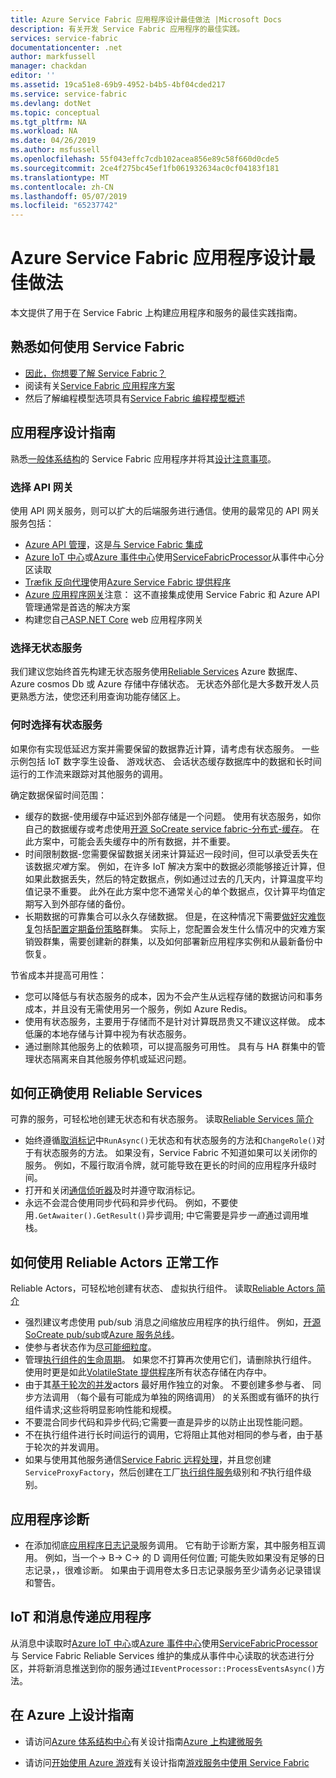 ```yaml
---
title: Azure Service Fabric 应用程序设计最佳做法 |Microsoft Docs
description: 有关开发 Service Fabric 应用程序的最佳实践。
services: service-fabric
documentationcenter: .net
author: markfussell
manager: chackdan
editor: ''
ms.assetid: 19ca51e8-69b9-4952-b4b5-4bf04cded217
ms.service: service-fabric
ms.devlang: dotNet
ms.topic: conceptual
ms.tgt_pltfrm: NA
ms.workload: NA
ms.date: 04/26/2019
ms.author: msfussell
ms.openlocfilehash: 55f043effc7cdb102acea856e89c58f660d0cde5
ms.sourcegitcommit: 2ce4f275bc45ef1fb061932634ac0cf04183f181
ms.translationtype: MT
ms.contentlocale: zh-CN
ms.lasthandoff: 05/07/2019
ms.locfileid: "65237742"
---
```

# <a name="azure-service-fabric-application-design-best-practices"></a>Azure Service Fabric 应用程序设计最佳做法

本文提供了用于在 Service Fabric 上构建应用程序和服务的最佳实践指南。
 
## <a name="get-familiar-with-service-fabric"></a>熟悉如何使用 Service Fabric
* [因此，你想要了解 Service Fabric？](service-fabric-content-roadmap.md)
* 阅读有关[Service Fabric 应用程序方案](service-fabric-application-scenarios.md)
* 然后了解编程模型选项具有[Service Fabric 编程模型概述](service-fabric-choose-framework.md)



## <a name="application-design-guidance"></a>应用程序设计指南
熟悉[一般体系结构](https://docs.microsoft.com/azure/architecture/reference-architectures/microservices/service-fabric)的 Service Fabric 应用程序并将其[设计注意事项](https://docs.microsoft.com/azure/architecture/reference-architectures/microservices/service-fabric#design-considerations)。

### <a name="choose-an-api-gateway"></a>选择 API 网关
使用 API 网关服务，则可以扩大的后端服务进行通信。使用的最常见的 API 网关服务包括：

- [Azure API 管理](https://docs.microsoft.com/azure/service-fabric/service-fabric-api-management-overview)，这是[与 Service Fabric 集成](https://docs.microsoft.com/azure/service-fabric/service-fabric-tutorial-deploy-api-management)
- [Azure IoT 中心](https://docs.microsoft.com/azure/iot-hub/)或[Azure 事件中心](https://docs.microsoft.com/azure/event-hubs/)使用[ServiceFabricProcessor](https://github.com/Azure/azure-event-hubs/tree/master/samples/DotNet/ServiceFabricProcessor)从事件中心分区读取
- [Træfik 反向代理](https://blogs.msdn.microsoft.com/azureservicefabric/2018/04/05/intelligent-routing-on-service-fabric-with-traefik/)使用[Azure Service Fabric 提供程序](https://docs.traefik.io/configuration/backends/servicefabric/)
- [Azure 应用程序网关](https://docs.microsoft.com/azure/application-gateway/)注意： 这不直接集成使用 Service Fabric 和 Azure API 管理通常是首选的解决方案
- 构建您自己[ASP.NET Core](https://docs.microsoft.com/azure/service-fabric/service-fabric-reliable-services-communication-aspnetcore) web 应用程序网关

### <a name="choose-stateless-services"></a>选择无状态服务
我们建议您始终首先构建无状态服务使用[Reliable Services](https://docs.microsoft.com/azure/service-fabric/service-fabric-reliable-services-introduction) Azure 数据库、 Azure cosmos Db 或 Azure 存储中存储状态。 无状态外部化是大多数开发人员更熟悉方法，使您还利用查询功能存储区上。  

### <a name="when-to-choose-stateful-services"></a>何时选择有状态服务
如果你有实现低延迟方案并需要保留的数据靠近计算，请考虑有状态服务。 一些示例包括 IoT 数字孪生设备、 游戏状态、 会话状态缓存数据库中的数据和长时间运行的工作流来跟踪对其他服务的调用。

确定数据保留时间范围：

- 缓存的数据-使用缓存中延迟到外部存储是一个问题。 使用有状态服务，如你自己的数据缓存或考虑使用[开源 SoCreate service fabric-分布式-缓存](https://github.com/SoCreate/service-fabric-distributed-cache)。 在此方案中，可能会丢失缓存中的所有数据，并不重要。
- 时间限制数据-您需要保留数据关闭来计算延迟一段时间，但可以承受丢失在该数据*灾难*方案。 例如，在许多 IoT 解决方案中的数据必须能够接近计算，但如果此数据丢失，然后的特定数据点，例如通过过去的几天内，计算温度平均值记录不重要。 此外在此方案中您不通常关心的单个数据点，仅计算平均值定期写入到外部存储的备份。  
- 长期数据的可靠集合可以永久存储数据。 但是，在这种情况下需要[做好灾难恢复](https://docs.microsoft.com/azure/service-fabric/service-fabric-disaster-recovery)包括[配置定期备份策略](https://docs.microsoft.com/azure/service-fabric/service-fabric-backuprestoreservice-configure-periodic-backup)群集。 实际上，您配置会发生什么情况中的灾难方案销毁群集，需要创建新的群集，以及如何部署新应用程序实例和从最新备份中恢复。

节省成本并提高可用性：
- 您可以降低与有状态服务的成本，因为不会产生从远程存储的数据访问和事务成本，并且没有无需使用另一个服务，例如 Azure Redis。
- 使用有状态服务，主要用于存储而不是针对计算既昂贵又不建议这样做。 成本低廉的本地存储与计算中视为有状态服务。
- 通过删除其他服务上的依赖项，可以提高服务可用性。 具有与 HA 群集中的管理状态隔离来自其他服务停机或延迟问题。

## <a name="how-to-properly-work-with-reliable-services"></a>如何正确使用 Reliable Services
可靠的服务，可轻松地创建无状态和有状态服务。 读取[Reliable Services 简介](https://docs.microsoft.com/azure/service-fabric/service-fabric-reliable-services-introduction)
- 始终遵循[取消标记](https://docs.microsoft.com/azure/service-fabric/service-fabric-reliable-services-lifecycle#stateful-service-primary-swaps)中`RunAsync()`无状态和有状态服务的方法和`ChangeRole()`对于有状态服务的方法。 如果没有，Service Fabric 不知道如果可以关闭你的服务。 例如，不履行取消令牌，就可能导致在更长的时间的应用程序升级时间。
-   打开和关闭[通信侦听器](https://docs.microsoft.com/azure/service-fabric/service-fabric-reliable-services-communication)及时并遵守取消标记。
-   永远不会混合使用同步代码和异步代码。 例如，不要使用`.GetAwaiter().GetResult()`异步调用; 中它需要是异步*一直*通过调用堆栈。

## <a name="how-to-properly-work-with-reliable-actors"></a>如何使用 Reliable Actors 正常工作
Reliable Actors，可轻松地创建有状态、 虚拟执行组件。 读取[Reliable Actors 简介](https://docs.microsoft.com/azure/service-fabric/service-fabric-reliable-actors-introduction)

- 强烈建议考虑使用 pub/sub 消息之间缩放应用程序的执行组件。 例如，[开源 SoCreate pub/sub](https://service-fabric-pub-sub.socreate.it/)或[Azure 服务总线](https://docs.microsoft.com/azure/service-bus/)。
- 使参与者状态作为[尽可能细粒度](https://docs.microsoft.com/azure/service-fabric/service-fabric-reliable-actors-state-management#best-practices)。
- 管理[执行组件的生命周期](https://docs.microsoft.com/azure/service-fabric/service-fabric-reliable-actors-state-management#best-practices)。 如果您不打算再次使用它们，请删除执行组件。 使用时更是如此[VolatileState 提供程序](https://docs.microsoft.com/azure/service-fabric/service-fabric-reliable-actors-state-management#state-persistence-and-replication)所有状态存储在内存中。
- 由于其[基于轮次的并发](https://docs.microsoft.com/azure/service-fabric/service-fabric-reliable-actors-introduction#concurrency)actors 最好用作独立的对象。 不要创建多参与者、 同步方法调用 （每个最有可能成为单独的网络调用） 的关系图或有循环的执行组件请求;这些将明显影响性能和规模。
- 不要混合同步代码和异步代码;它需要一直是异步的以防止出现性能问题。
- 不在执行组件进行长时间运行的调用，它将阻止其他对相同的参与者，由于基于轮次的并发调用。
- 如果与使用其他服务通信[Service Fabric 远程处理](https://docs.microsoft.com/azure/service-fabric/service-fabric-reliable-services-communication-remoting)，并且您创建`ServiceProxyFactory`，然后创建在工厂[执行组件服务](https://docs.microsoft.com/azure/service-fabric/service-fabric-reliable-actors-using)级别和*不*执行组件级别。


## <a name="application-diagnostics"></a>应用程序诊断
- 在添加彻底[应用程序日志记录](https://docs.microsoft.com/azure/service-fabric/service-fabric-diagnostics-event-generation-app)服务调用。 它有助于诊断方案，其中服务相互调用。 例如，当一个-> B-> C-> 的 D 调用任何位置; 可能失败如果没有足够的日志记录，，很难诊断。 如果由于调用卷太多日志记录服务至少请务必记录错误和警告。

## <a name="iot-and-messaging-applications"></a>IoT 和消息传递应用程序
从消息中读取时[Azure IoT 中心](https://docs.microsoft.com/azure/iot-hub/)或[Azure 事件中心](https://docs.microsoft.com/azure/event-hubs/)使用[ServiceFabricProcessor](https://github.com/Azure/azure-event-hubs/tree/master/samples/DotNet/ServiceFabricProcessor)与 Service Fabric Reliable Services 维护的集成从事件中心读取的状态进行分区，并将新消息推送到你的服务通过`IEventProcessor::ProcessEventsAsync()`方法。


## <a name="design-guidance-on-azure"></a>在 Azure 上设计指南
* 请访问[Azure 体系结构中心](https://docs.microsoft.com/azure/architecture/microservices/)有关设计指南[Azure 上构建微服务](https://docs.microsoft.com/azure/architecture/microservices/)

* 请访问[开始使用 Azure 游戏](https://docs.microsoft.com/gaming/azure/)有关设计指南[游戏服务中使用 Service Fabric](https://docs.microsoft.com/gaming/azure/reference-architectures/multiplayer-synchronous-sf)
